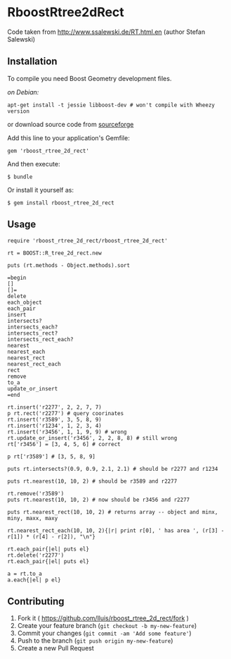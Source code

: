 # RboostRtree2dRect

Code taken from http://www.ssalewski.de/RT.html.en (author Stefan Salewski)

## Installation

To compile you need Boost Geometry development files.

*on Debian:*

    apt-get install -t jessie libboost-dev # won't compile with Wheezy version

or download source code from [sourceforge](http://sourceforge.net/projects/boost/files/boost/1.55.0/)


Add this line to your application's Gemfile:

    gem 'rboost_rtree_2d_rect'

And then execute:

    $ bundle

Or install it yourself as:

    $ gem install rboost_rtree_2d_rect

## Usage

    require 'rboost_rtree_2d_rect/rboost_rtree_2d_rect'
    
    rt = BOOST::R_tree_2d_rect.new
    
    puts (rt.methods - Object.methods).sort
    
    =begin
    []
    []=
    delete
    each_object
    each_pair
    insert
    intersects?
    intersects_each?
    intersects_rect?
    intersects_rect_each?
    nearest
    nearest_each
    nearest_rect
    nearest_rect_each
    rect
    remove
    to_a
    update_or_insert
    =end
    
    rt.insert('r2277', 2, 2, 7, 7)
    p rt.rect('r2277') # query coorinates
    rt.insert('r3589', 3, 5, 8, 9)
    rt.insert('r1234', 1, 2, 3, 4)
    rt.insert('r3456', 1, 1, 9, 9) # wrong
    rt.update_or_insert('r3456', 2, 2, 8, 8) # still wrong
    rt['r3456'] = [3, 4, 5, 6] # correct
    
    p rt['r3589'] # [3, 5, 8, 9]
    
    puts rt.intersects?(0.9, 0.9, 2.1, 2.1) # should be r2277 and r1234
    
    puts rt.nearest(10, 10, 2) # should be r3589 and r2277
    
    rt.remove('r3589')
    puts rt.nearest(10, 10, 2) # now should be r3456 and r2277
    
    puts rt.nearest_rect(10, 10, 2) # returns array -- object and minx, miny, maxx, maxy
    
    rt.nearest_rect_each(10, 10, 2){|r| print r[0], ' has area ', (r[3] - r[1]) * (r[4] - r[2]), "\n"}
    
    rt.each_pair{|el| puts el}
    rt.delete('r2277')
    rt.each_pair{|el| puts el}
    
    a = rt.to_a
    a.each{|el| p el}

## Contributing

1. Fork it ( https://github.com/lluis/rboost_rtree_2d_rect/fork )
2. Create your feature branch (`git checkout -b my-new-feature`)
3. Commit your changes (`git commit -am 'Add some feature'`)
4. Push to the branch (`git push origin my-new-feature`)
5. Create a new Pull Request
